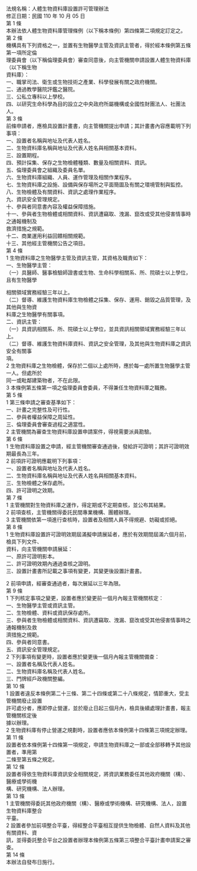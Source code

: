 法規名稱：人體生物資料庫設置許可管理辦法  
修正日期：民國 110 年 10 月 05 日  
第 1 條  
本辦法依人體生物資料庫管理條例（以下稱本條例）第四條第二項規定訂定之。  
第 2 條  
機構具有下列資格之一，並置有生物醫學主管及資訊主管者，得於經本條例第五條第一項所定倫  
理委員會（以下稱倫理委員會）審查同意後，向主管機關申請設置人體生物資料庫（以下稱生物  
資料庫）：  
一、職掌司法、衛生或生物技術之產業、科學發展有關之政府機關。  
二、通過教學醫院評鑑之醫院。  
三、公私立專科以上學校。  
四、以研究生命科學為目的設立之中央政府所屬機構或全國性財團法人、社團法人。  
第 3 條  
前條申請者，應檢具設置計畫書，向主管機關提出申請；其計畫書內容應載明下列事項：  
一、設置者名稱與地址及代表人姓名。  
二、生物資料庫名稱與地址及代表人姓名與相關基本資料。  
三、設置期程。  
四、預計採集、保存之生物檢體種類、數量及相關資料、資訊。  
五、倫理委員會之組織及委員名單。  
六、生物資料庫組織、人員、運作管理及相關作業程序。  
七、生物資料庫之設施、設備與保存場所之平面簡圖及有關之環境管制與監控。  
八、生物檢體及有關資料、資訊之處理作業程序。  
九、資訊安全管理規定。  
十、參與者同意書內容及權益保障措施。  
十一、參與者生物檢體或相關資料、資訊遭竊取、洩漏、竄改或受其他侵害情事時之通報機制及  
救濟措施之規範。  
十二、商業運用利益回饋相關規範。  
十三、其他經主管機關公告之項目。  
第 4 條  
1 生物資料庫之生物醫學主管及資訊主管，其資格及職責如下：  
一、生物醫學主管：  
（一）具醫師、醫事檢驗師證書或生物、生命科學相關系、所、院碩士以上學位，且有生物醫學  


相關領域實務經驗三年以上。  
（二）督導、維護生物資料庫生物檢體之採集、保存、運用、銷毀之品質管理，及其他與生物資  
料庫之生物醫學有關事項。  
二、資訊主管：  
（一）具資訊相關系、所、院碩士以上學位，並具資訊相關領域實務經驗三年以上。  
（二）督導、維護生物資料庫資料、資訊之安全管理，及其他與生物資料庫之資訊安全有關事  
項。  
2 生物資料庫之生物檢體，保存於二個以上處所時，應於每一處所置生物醫學主管一人。但處所於  
同一或毗鄰建築物者，不在此限。  
3 本條例第五條第一項之倫理委員會委員，不得兼任生物資料庫之職務。  
第 5 條  
1 第三條申請之審查基準如下：  
一、計畫之完整性及可行性。  
二、參與者權益保障之周延性。  
三、倫理委員會審查過程之適當性。  
2 主管機關為審查生物資料庫設置申請案件，得視需要派員勘驗。  
第 6 條  
1 生物資料庫設置之申請，經主管機關審查通過後，發給許可證明；其許可證明效期最長為三年。  
2 前項許可證明應載明下列事項：  
一、設置者名稱與地址及代表人姓名。  
二、生物資料庫名稱與地址及代表人姓名與相關基本資料。  
三、生物檢體之保存處所。  
四、許可證明之效期。  
第 7 條  
1 主管機關對生物資料庫之運作，得定期或不定期查核，並公布其結果。  
2 前項查核，主管機關得委託民間專業機構、團體辦理。  
3 主管機關依第一項進行查核時，設置者及相關人員不得規避、妨礙或拒絕。  
第 8 條  
1 生物資料庫設置許可證明效期屆滿擬申請展延者，應於有效期間屆滿六個月前，檢具下列文件、  
資料，向主管機關申請展延：  
一、原許可證明影本。  
二、許可證明效期內通過查核之證明。  
三、設置計畫書所記載之事項有變更，其變更後設置計畫書。  


2 前項申請，經審查通過者，每次展延以三年為限。  
第 9 條  
1 下列核定事項之變更，設置者應於變更前一個月內報主管機關核定：  
一、生物醫學主管或資訊主管。  
二、生物檢體、資料或資訊保存處所。  
三、參與者生物檢體或相關資料、資訊遭竊取、洩漏、竄改或受其他侵害情事時之通報機制及救  
濟措施之規範。  
四、參與者同意書。  
五、資訊安全管理規定。  
2 下列事項有變更時，設置者應於變更後一個月內報主管機關備查：  
一、設置者名稱及代表人姓名。  
二、生物資料庫名稱及代表人姓名。  
三、門牌經戶政機關整編。  
第 10 條  
1 設置者違反本條例第二十三條、第二十四條或第二十八條規定，情節重大，受主管機關廢止設置  
許可處分者，應即停止營運，並於廢止日起三個月內，檢具後續處理計畫書，報主管機關核定後  
據以辦理。  
2 生物資料庫有停止營運之規劃時，設置者應依本條例第十四條第三項規定辦理。  
第 11 條  
設置者依本條例第十四條第一項規定，申請生物資料庫之一部或全部移轉予其他設置者，準用第  
二條至第五條之規定。  
第 12 條  
設置者得依生物資料庫資訊安全相關規定，將資訊業務委任其他政府機關（構）、醫療或學術機  
構、研究機構、法人辦理。  
第 13 條  
1 主管機關得委託其他政府機關（構）、醫療或學術機構、研究機構、法人，設置生物資料庫整合  
平臺。  
2 設置者參加前項整合平臺，得經整合平臺相互提供生物檢體、自然人資料及其他有關資料、資  
訊，並得委託整合平台之設置者辦理本條例第五條第三項整合平臺計畫申請案之審查。  
第 14 條  
本辦法自發布日施行。  


